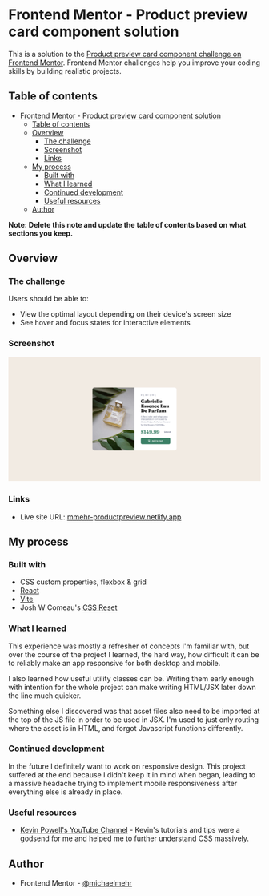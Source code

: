 # Frontend Mentor - Product preview card component solution

This is a solution to the [Product preview card component challenge on Frontend Mentor](https://www.frontendmentor.io/challenges/product-preview-card-component-GO7UmttRfa). Frontend Mentor challenges help you improve your coding skills by building realistic projects. 

## Table of contents

- [Frontend Mentor - Product preview card component solution](#frontend-mentor---product-preview-card-component-solution)
  - [Table of contents](#table-of-contents)
  - [Overview](#overview)
    - [The challenge](#the-challenge)
    - [Screenshot](#screenshot)
    - [Links](#links)
  - [My process](#my-process)
    - [Built with](#built-with)
    - [What I learned](#what-i-learned)
    - [Continued development](#continued-development)
    - [Useful resources](#useful-resources)
  - [Author](#author)

**Note: Delete this note and update the table of contents based on what sections you keep.**

## Overview

### The challenge

Users should be able to:

- View the optimal layout depending on their device's screen size
- See hover and focus states for interactive elements

### Screenshot

![](./preview-screenshot.png)

### Links

- Live site URL: [mmehr-productpreview.netlify.app](https://mmehr-productpreview.netlify.app/)

## My process

### Built with

- CSS custom properties, flexbox & grid
- [React](https://reactjs.org/)
- [Vite](https://vitejs.dev/)
- Josh W Comeau's [CSS Reset](https://www.joshwcomeau.com/css/custom-css-reset/)

### What I learned

This experience was mostly a refresher of concepts I'm familiar with, but over the course of the project I learned, the hard way, how difficult it can be to reliably make an app responsive for both desktop and mobile.

I also learned how useful utility classes can be. Writing them early enough with intention for the whole project can make writing HTML/JSX later down the line much quicker.

Something else I discovered was that asset files also need to be imported at the top of the JS file in order to be used in JSX. I'm used to just only routing where the asset is in HTML, and forgot Javascript functions differently.

### Continued development

In the future I definitely want to work on responsive design. This project suffered at the end because I didn't keep it in mind when began, leading to a massive headache trying to implement mobile responsiveness after everything else is already in place.

### Useful resources

- [Kevin Powell's YouTube Channel](https://www.youtube.com/@KevinPowell) - Kevin's tutorials and tips were a godsend for me and helped me to further understand CSS massively.

## Author

- Frontend Mentor - [@michaelmehr](https://www.frontendmentor.io/profile/michaelmehr)
